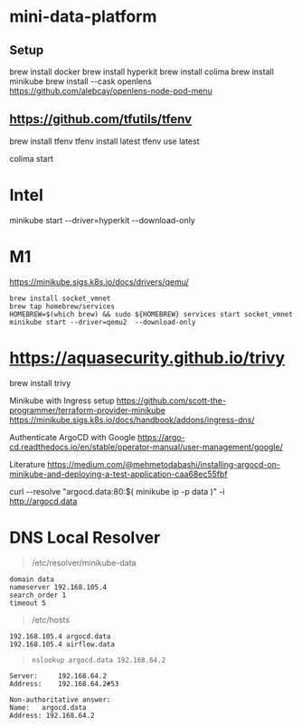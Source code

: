 # mini-data-platform

## Setup

brew install docker
brew install hyperkit
brew install colima
brew install minikube
brew install --cask openlens
https://github.com/alebcay/openlens-node-pod-menu

## https://github.com/tfutils/tfenv

brew install tfenv
tfenv install latest
tfenv use latest

colima start
# Intel
minikube start --driver=hyperkit --download-only
# M1
https://minikube.sigs.k8s.io/docs/drivers/qemu/

```
brew install socket_vmnet
brew tap homebrew/services
HOMEBREW=$(which brew) && sudo ${HOMEBREW} services start socket_vmnet
minikube start --driver=qemu2  --download-only
```
# https://aquasecurity.github.io/trivy
brew install trivy

Minikube with Ingress setup
https://github.com/scott-the-programmer/terraform-provider-minikube
https://minikube.sigs.k8s.io/docs/handbook/addons/ingress-dns/

Authenticate ArgoCD with Google
https://argo-cd.readthedocs.io/en/stable/operator-manual/user-management/google/

Literature
https://medium.com/@mehmetodabashi/installing-argocd-on-minikube-and-deploying-a-test-application-caa68ec55fbf

curl --resolve "argocd.data:80:$( minikube ip -p data )" -i http://argocd.data

# DNS Local Resolver

> /etc/resolver/minikube-data

```
domain data
nameserver 192.168.105.4
search_order 1
timeout 5
```

> /etc/hosts

```
192.168.105.4 argocd.data
192.168.105.4 airflow.data
```

> `nslookup argocd.data 192.168.64.2`

```
Server:		192.168.64.2
Address:	192.168.64.2#53

Non-authoritative answer:
Name:	argocd.data
Address: 192.168.64.2
```
